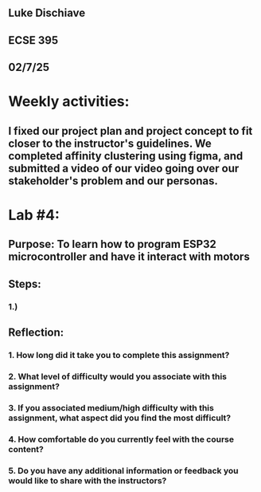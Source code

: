 ## Luke Dischiave
## ECSE 395 
## 02/7/25

# Weekly activities:
## I fixed our project plan and project concept to fit closer to the instructor's guidelines. We completed affinity clustering using figma, and submitted a video of our video going over our stakeholder's problem and our personas.

# Lab #4:
## Purpose: To learn how to program ESP32 microcontroller and have it interact with motors
## Steps: 
### 1.)

## Reflection: 
### 1. How long did it take you to complete this assignment?  
### 2. What level of difficulty would you associate with this assignment?  
### 3. If you associated medium/high difficulty with this assignment, what aspect did you find the most difficult?  
### 4. How comfortable do you currently feel with the course content?  
### 5. Do you have any additional information or feedback you would like to share with the instructors?